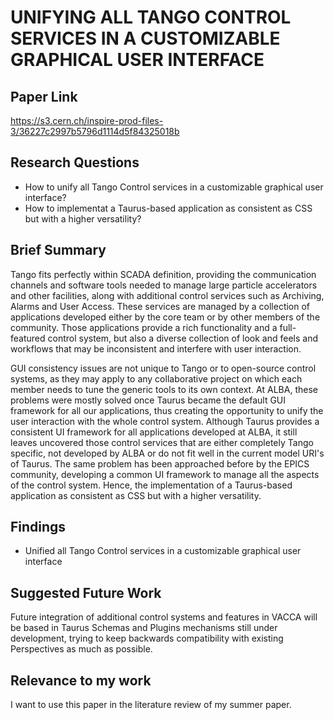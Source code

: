 # UNIFYING ALL TANGO CONTROL SERVICES IN A CUSTOMIZABLE GRAPHICAL USER INTERFACE
## Paper Link

https://s3.cern.ch/inspire-prod-files-3/36227c2997b5796d1114d5f84325018b

## Research Questions

- How to unify all Tango Control services in a customizable graphical user interface?
- How to implementat a Taurus-based application as consistent as CSS but with a higher versatility?

## Brief Summary

Tango fits perfectly within SCADA definition, providing the communication channels and software tools
needed to manage large particle accelerators and other facilities, along with additional control services such as Archiving, Alarms and User Access. These services are managed by a collection of applications developed either by the core team or by other members of the community. Those applications provide a rich functionality and a full-featured control system, but also a diverse collection of look and feels and workflows that may be inconsistent and interfere with user interaction.

GUI consistency issues are not unique to Tango or to open-source control systems, as they may apply to any collaborative project on which each member needs to tune the generic tools to its own context. At ALBA, these problems were mostly solved once Taurus became the default GUI framework for all our applications, thus creating the opportunity to unify the user interaction with the whole control system. Although Taurus provides a consistent UI framework for all applications developed at ALBA, it still leaves uncovered those control services that are either completely Tango specific, not developed by ALBA or do not fit well in the current model URI's of Taurus. The same problem has been approached before by the EPICS community, developing a common UI framework to manage all the aspects of the control system. Hence, the implementation of a Taurus-based application as consistent as CSS but with a higher versatility.

## Findings

- Unified all Tango Control services in a customizable graphical user interface

## Suggested Future Work

Future integration of additional control systems and features in VACCA will be based in Taurus Schemas and Plugins mechanisms still under development, trying to keep backwards compatibility with existing Perspectives as much as possible.

## Relevance to my work

I want to use this paper in the literature review of my summer paper.
